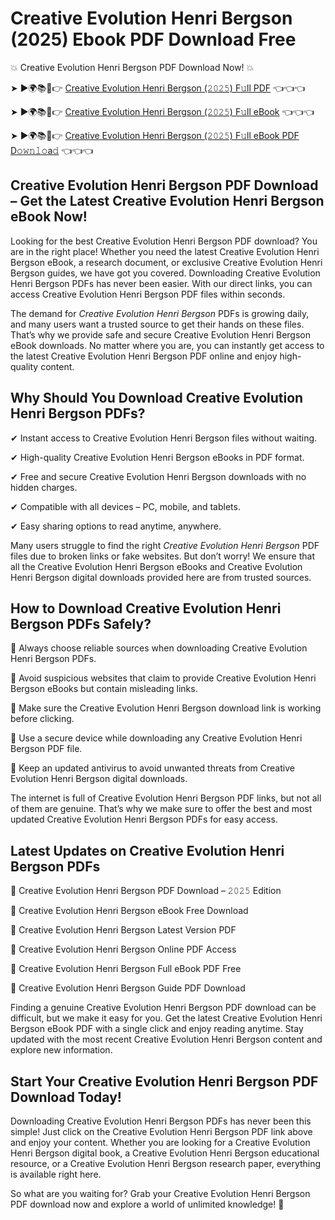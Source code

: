 # Creative Evolution Henri Bergson (2025) Ebook PDF Download Free

💥 Creative Evolution Henri Bergson PDF Download Now! 💥

➤ ►🌍📚📱👉 [Creative Evolution Henri Bergson (𝟸𝟶𝟸𝟻) F𝚞ll PDF](https://getpdf.xyz/creative-evolution-henri-bergson) 👈👈👈


➤ ►🌍📚📱👉 [Creative Evolution Henri Bergson (𝟸𝟶𝟸𝟻) F𝚞ll eBook](https://getpdf.xyz/creative-evolution-henri-bergson) 👈👈👈


➤ ►🌍📚📱👉 [Creative Evolution Henri Bergson (𝟸𝟶𝟸𝟻) F𝚞ll eBook PDF D𝚘𝚠𝚗𝚕𝚘a𝚍](https://getpdf.xyz/creative-evolution-henri-bergson) 👈👈👈


## Creative Evolution Henri Bergson PDF Download – Get the Latest Creative Evolution Henri Bergson eBook Now!

Looking for the best Creative Evolution Henri Bergson PDF download? You are in the right place! Whether you need the latest Creative Evolution Henri Bergson eBook, a research document, or exclusive Creative Evolution Henri Bergson guides, we have got you covered. Downloading Creative Evolution Henri Bergson PDFs has never been easier. With our direct links, you can access Creative Evolution Henri Bergson PDF files within seconds.

The demand for *Creative Evolution Henri Bergson* PDFs is growing daily, and many users want a trusted source to get their hands on these files. That’s why we provide safe and secure Creative Evolution Henri Bergson eBook downloads. No matter where you are, you can instantly get access to the latest Creative Evolution Henri Bergson PDF online and enjoy high-quality content.

## Why Should You Download Creative Evolution Henri Bergson PDFs?

✔ Instant access to Creative Evolution Henri Bergson files without waiting.

✔ High-quality Creative Evolution Henri Bergson eBooks in PDF format.

✔ Free and secure Creative Evolution Henri Bergson downloads with no hidden charges.

✔ Compatible with all devices – PC, mobile, and tablets.

✔ Easy sharing options to read anytime, anywhere.

Many users struggle to find the right *Creative Evolution Henri Bergson* PDF files due to broken links or fake websites. But don’t worry! We ensure that all the Creative Evolution Henri Bergson eBooks and Creative Evolution Henri Bergson digital downloads provided here are from trusted sources.

## How to Download Creative Evolution Henri Bergson PDFs Safely?

📌 Always choose reliable sources when downloading Creative Evolution Henri Bergson PDFs.

📌 Avoid suspicious websites that claim to provide Creative Evolution Henri Bergson eBooks but contain misleading links.

📌 Make sure the Creative Evolution Henri Bergson download link is working before clicking.

📌 Use a secure device while downloading any Creative Evolution Henri Bergson PDF file.

📌 Keep an updated antivirus to avoid unwanted threats from Creative Evolution Henri Bergson digital downloads.

The internet is full of Creative Evolution Henri Bergson PDF links, but not all of them are genuine. That’s why we make sure to offer the best and most updated Creative Evolution Henri Bergson PDFs for easy access.

## Latest Updates on Creative Evolution Henri Bergson PDFs

🔹 Creative Evolution Henri Bergson PDF Download – 𝟸𝟶𝟸𝟻 Edition

🔹 Creative Evolution Henri Bergson eBook Free Download

🔹 Creative Evolution Henri Bergson Latest Version PDF

🔹 Creative Evolution Henri Bergson Online PDF Access

🔹 Creative Evolution Henri Bergson Full eBook PDF Free

🔹 Creative Evolution Henri Bergson Guide PDF Download

Finding a genuine Creative Evolution Henri Bergson PDF download can be difficult, but we make it easy for you. Get the latest Creative Evolution Henri Bergson eBook PDF with a single click and enjoy reading anytime. Stay updated with the most recent Creative Evolution Henri Bergson content and explore new information.

## Start Your Creative Evolution Henri Bergson PDF Download Today!

Downloading Creative Evolution Henri Bergson PDFs has never been this simple! Just click on the Creative Evolution Henri Bergson PDF link above and enjoy your content. Whether you are looking for a Creative Evolution Henri Bergson digital book, a Creative Evolution Henri Bergson educational resource, or a Creative Evolution Henri Bergson research paper, everything is available right here.

So what are you waiting for? Grab your Creative Evolution Henri Bergson PDF download now and explore a world of unlimited knowledge! 🚀
